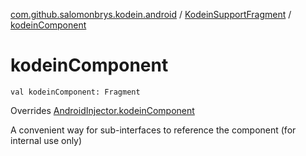 [com.github.salomonbrys.kodein.android](../index.md) / [KodeinSupportFragment](index.md) / [kodeinComponent](.)

# kodeinComponent

`val kodeinComponent: Fragment`

Overrides [AndroidInjector.kodeinComponent](../-android-injector/kodein-component.md)

A convenient way for sub-interfaces to reference the component (for internal use only)

